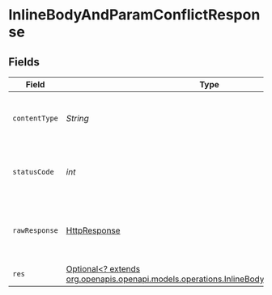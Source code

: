 # InlineBodyAndParamConflictResponse


## Fields

| Field                                                                                                                                                | Type                                                                                                                                                 | Required                                                                                                                                             | Description                                                                                                                                          |
| ---------------------------------------------------------------------------------------------------------------------------------------------------- | ---------------------------------------------------------------------------------------------------------------------------------------------------- | ---------------------------------------------------------------------------------------------------------------------------------------------------- | ---------------------------------------------------------------------------------------------------------------------------------------------------- |
| `contentType`                                                                                                                                        | *String*                                                                                                                                             | :heavy_check_mark:                                                                                                                                   | HTTP response content type for this operation                                                                                                        |
| `statusCode`                                                                                                                                         | *int*                                                                                                                                                | :heavy_check_mark:                                                                                                                                   | HTTP response status code for this operation                                                                                                         |
| `rawResponse`                                                                                                                                        | [HttpResponse<InputStream>](https://docs.oracle.com/en/java/javase/11/docs/api/java.net.http/java/net/http/HttpResponse.html)                        | :heavy_check_mark:                                                                                                                                   | Raw HTTP response; suitable for custom response parsing                                                                                              |
| `res`                                                                                                                                                | [Optional<? extends org.openapis.openapi.models.operations.InlineBodyAndParamConflictRes>](../../models/operations/InlineBodyAndParamConflictRes.md) | :heavy_minus_sign:                                                                                                                                   | OK                                                                                                                                                   |